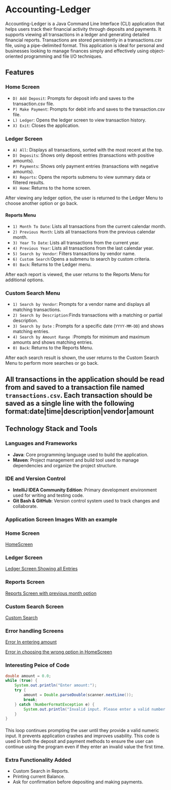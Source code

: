 # Accounting-Ledger
Accounting-Ledger is a Java Command Line Interface (CLI) application that helps users track their financial activity through deposits and payments. It supports viewing all transactions in a ledger and generating detailed financial reports. Transactions are stored persistently in a transactions.csv file, using a pipe-delimited format.
This application is ideal for personal and businesses looking to manage finances simply and effectively using object-oriented programming and file I/O techniques.

## Features 

### Home Screen
- `D) Add Deposit`: Prompts for deposit info and saves to the transaction.csv file.
- `P) Make Payment`: Prompts for debit info and saves to the transaction.csv file.
- `L) Ledger`: Opens the ledger screen to view transaction history.
- `X) Exit`: Closes the application.


### Ledger Screen
- `A) All`: Displays all transactions, sorted with the most recent at the top.
- `D) Deposits`: Shows only deposit entries (transactions with positive amounts).
- `P) Payments`: Shows only payment entries (transactions with negative amounts).
- `R) Reports`: Opens the reports submenu to view summary data or filtered results.
- `H) Home`: Returns to the home screen.

After viewing any ledger option, the user is returned to the Ledger Menu to choose another option or go back.

#### Reports Menu
- `1) Month To Date`: Lists all transactions from the current calendar month.
- `2) Previous Month`: Lists all transactions from the previous calendar month.
- `3) Year To Date`: Lists all transactions from the current year.
- `4) Previous Year`: Lists all transactions from the last calendar year.
- `5) Search by Vendor`: Filters transactions by vendor name.
- `6) Custom Search`:Opens a submenu to search by custom criteria.
- `0) Back`: Returns to the Ledger menu.

After each report is viewed, the user returns to the Reports Menu for additional options.

###  Custom Search Menu
- `1) Search by Vendor`: Prompts for a vendor name and displays all matching transactions.
- `2) Search by Description`:Finds transactions with a matching or partial description.
- `3) Search by Date` : Prompts for a specific date (`YYYY-MM-DD`) and shows matching entries.
- `4) Search by Amount Range `:Prompts for minimum and maximum amounts and shows matching entries.
- `0) Back`: Returns to the Reports Menu.

After each search result is shown, the user returns to the Custom Search Menu to perform more searches or go back.

## All transactions in the application should be read from and saved to a transaction file named `transactions.csv`.  Each transaction should be saved as a single line with the following format:date|time|description|vendor|amount



## Technology Stack and Tools

### Languages and Frameworks
- **Java**: Core programming language used to build the application.
- **Maven**: Project management and build tool used to manage dependencies and organize the project structure.

### IDE and Version Control
- **IntelliJ IDEA Community Edition**: Primary development environment used for writing and testing code.
- **Git Bash & GitHub**: Version control system used to track changes and collaborate.


### Application Screen Images With an example

### Home Screen
[HomeScreen](Screenshots/HomeScreen%20.png)

### Ledger Screen
[Ledger Screen Showing all Entries](Screenshots/Ledger%20Screen%20Showing%20all%20Entries.png) 

### Reports Screen
[Reports Screen with previous month option](Screenshots/Reports%20Screen%20with%20previous%20month%20option.png)

### Custom Search Screen
[Custom Search](Screenshots/custom%20search%20.png)

### Error handling Screens

[Error In entering amount](Screenshots/Error%20depositing.png)

[Error in choosing the wrong option in HomeScreen](Screenshots/homescreen%20choice%20error.png)



### Interesting Peice of Code

```java
double amount = 0.0;
while (true) {
    System.out.println("Enter amount:");
    try {
        amount = Double.parseDouble(scanner.nextLine());
        break;
    } catch (NumberFormatException e) {
        System.out.println("Invalid input. Please enter a valid number.");
    }
}
```
####
This loop continues prompting the user until they provide a valid numeric input. It prevents application crashes and improves usability. This code is used in both the deposit and payment methods to ensure the user can continue using the program even if they enter an invalid value the first time.

### Extra Functionality Added
- Custom Search in Reports.
- Printing current Balance.
- Ask for confirmation before depositing and making payments.